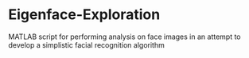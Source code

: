 # Eigenface-Exploration
MATLAB script for performing analysis on face images in an attempt to develop a simplistic facial recognition algorithm

